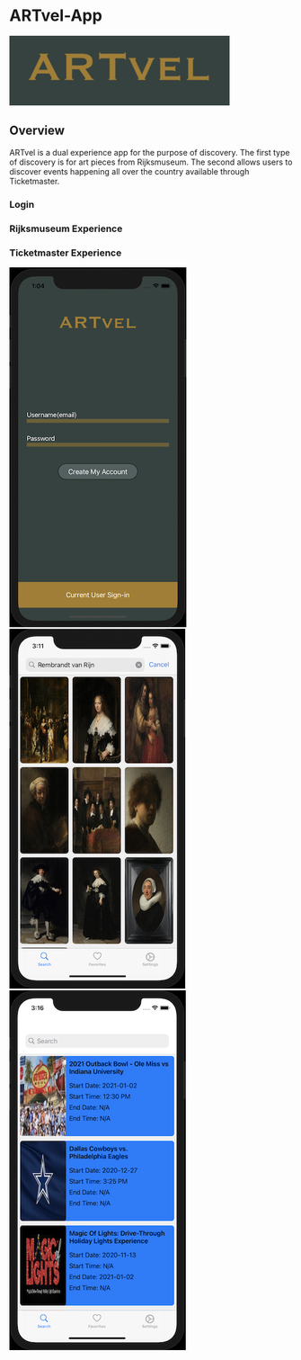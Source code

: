 # ARTvel-App

![Artvel-Logo](ARTvel-App/SupportingFiles/Assets.xcassets/ARTvelLogo.imageset/ARTvelLogo.png)

## Overview

ARTvel is a dual experience app for the purpose of discovery. The first type of discovery is for art pieces from Rijksmuseum. The second allows users to discover events happening all over the country available through Ticketmaster. 

### Login       
### Rijksmuseum Experience        
### Ticketmaster Experience

![Login](ARTvel-App/SupportingFiles/Assets.xcassets/Login.imageset/Login.png)
![RijksExperience](ARTvel-App/SupportingFiles/Assets.xcassets/RijksExperience.imageset/RijksExperience.png)
![TMExperience](ARTvel-App/SupportingFiles/Assets.xcassets/TMExperience.imageset/TMExperience.png)
